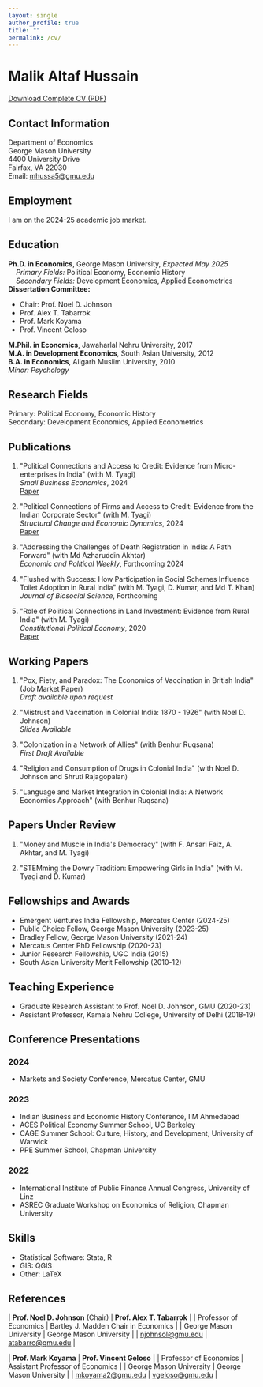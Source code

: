```yaml
---
layout: single
author_profile: true
title: ""
permalink: /cv/
---
```


# Malik Altaf Hussain
[Download Complete CV (PDF)](/files/CV.pdf)

## Contact Information
Department of Economics  
George Mason University  
4400 University Drive  
Fairfax, VA 22030  
Email: [mhussa5@gmu.edu](mailto:mhussa5@gmu.edu)

## Employment
I am on the 2024-25 academic job market.

## Education
**Ph.D. in Economics**, George Mason University, *Expected May 2025*  
&nbsp;&nbsp;&nbsp;&nbsp;*Primary Fields:* Political Economy, Economic History  
&nbsp;&nbsp;&nbsp;&nbsp;*Secondary Fields:* Development Economics, Applied Econometrics  
**Dissertation Committee:**  
- Chair: Prof. Noel D. Johnson
- Prof. Alex T. Tabarrok
- Prof. Mark Koyama
- Prof. Vincent Geloso

**M.Phil. in Economics**, Jawaharlal Nehru University, 2017  
**M.A. in Development Economics**, South Asian University, 2012  
**B.A. in Economics**, Aligarh Muslim University, 2010  
*Minor: Psychology*

## Research Fields
Primary: Political Economy, Economic History  
Secondary: Development Economics, Applied Econometrics

## Publications

1. "Political Connections and Access to Credit: Evidence from Micro-enterprises in India" (with M. Tyagi)  
   *Small Business Economics*, 2024  
   [Paper](https://doi.org/10.1007/s11187-024-00950-y)

2. "Political Connections of Firms and Access to Credit: Evidence from the Indian Corporate Sector" (with M. Tyagi)  
   *Structural Change and Economic Dynamics*, 2024  
   [Paper](https://doi.org/10.1016/j.strueco.2024.03.006)

3. "Addressing the Challenges of Death Registration in India: A Path Forward" (with Md Azharuddin Akhtar)  
   *Economic and Political Weekly*, Forthcoming 2024

4. "Flushed with Success: How Participation in Social Schemes Influence Toilet Adoption in Rural India" (with M. Tyagi, D. Kumar, and Md T. Khan)  
   *Journal of Biosocial Science*, Forthcoming

5. "Role of Political Connections in Land Investment: Evidence from Rural India" (with M. Tyagi)  
   *Constitutional Political Economy*, 2020  
   [Paper](https://doi.org/10.1007/s10602-019-09293-3)

## Working Papers

1. "Pox, Piety, and Paradox: The Economics of Vaccination in British India" (Job Market Paper)  
   *Draft available upon request*

2. "Mistrust and Vaccination in Colonial India: 1870 - 1926" (with Noel D. Johnson)  
   *Slides Available*

3. "Colonization in a Network of Allies" (with Benhur Ruqsana)  
   *First Draft Available*

4. "Religion and Consumption of Drugs in Colonial India" (with Noel D. Johnson and Shruti Rajagopalan)

5. "Language and Market Integration in Colonial India: A Network Economics Approach" (with Benhur Ruqsana)

## Papers Under Review

1. "Money and Muscle in India's Democracy" (with F. Ansari Faiz, A. Akhtar, and M. Tyagi)  
   
2. "STEMming the Dowry Tradition: Empowering Girls in India" (with M. Tyagi and D. Kumar)  
   

## Fellowships and Awards
- Emergent Ventures India Fellowship, Mercatus Center (2024-25)
- Public Choice Fellow, George Mason University (2023-25)
- Bradley Fellow, George Mason University (2021-24)
- Mercatus Center PhD Fellowship (2020-23)
- Junior Research Fellowship, UGC India (2015)
- South Asian University Merit Fellowship (2010-12)

## Teaching Experience
- Graduate Research Assistant to Prof. Noel D. Johnson, GMU (2020-23)
- Assistant Professor, Kamala Nehru College, University of Delhi (2018-19)

## Conference Presentations
### 2024
- Markets and Society Conference, Mercatus Center, GMU

### 2023
- Indian Business and Economic History Conference, IIM Ahmedabad
- ACES Political Economy Summer School, UC Berkeley
- CAGE Summer School: Culture, History, and Development, University of Warwick
- PPE Summer School, Chapman University

### 2022
- International Institute of Public Finance Annual Congress, University of Linz
- ASREC Graduate Workshop on Economics of Religion, Chapman University

## Skills
- Statistical Software: Stata, R
- GIS: QGIS
- Other: LaTeX

## References

| **Prof. Noel D. Johnson** (Chair) | **Prof. Alex T. Tabarrok** |
| Professor of Economics | Bartley J. Madden Chair in Economics |
| George Mason University | George Mason University |
| [njohnsol@gmu.edu](mailto:njohnsol@gmu.edu) | [atabarro@gmu.edu](mailto:atabarro@gmu.edu) |

| **Prof. Mark Koyama** | **Prof. Vincent Geloso** |
| Professor of Economics | Assistant Professor of Economics |
| George Mason University | George Mason University |
| [mkoyama2@gmu.edu](mailto:mkoyama2@gmu.edu) | [vgeloso@gmu.edu](mailto:vgeloso@gmu.edu) |